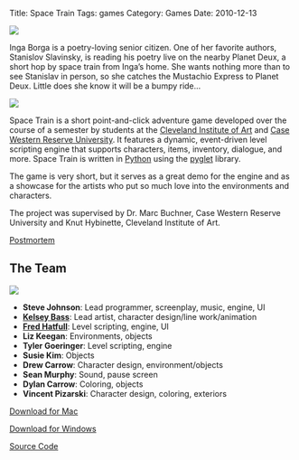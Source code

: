 Title: Space Train
Tags: games
Category: Games
Date: 2010-12-13

<img class="center" src="|filename|/img/content/space_train_logo.png"/>

Inga Borga is a poetry-loving senior citizen. One of her favorite authors,
Stanislov Slavinsky, is reading his poetry live on the nearby Planet Deux, a
short hop by space train from Inga’s home. She wants nothing more than to see
Stanislav in person, so she catches the Mustachio Express to Planet Deux.
Little does she know it will be a bumpy ride...

<img class="left" src="|filename|/img/content/space_train_inga.png"/>

Space Train is a short point-and-click adventure game developed over the course
of a semester by students at the [Cleveland Institute of
Art](http://www.cia.edu/) and [Case Western Reserve
University](http://www.case.edu/). It features a dynamic, event-driven level
scripting engine that supports characters, items, inventory, dialogue, and
more. Space Train is written in [Python](http://www.python.org) using the
[pyglet](http://www.pyglet.org) library.

The game is very short, but it serves as a great demo for the engine and as a
showcase for the artists who put so much love into the environments and
characters.

The project was supervised by Dr. Marc Buchner, Case Western Reserve University
and Knut Hybinette, Cleveland Institute of Art.

[Postmortem](|filename|/posts/2010-12-13-space-train-postmortem.md)

The Team
--------

<img class="right" src="|filename|/img/content/space_train_workman.png"/>

- **Steve Johnson**: Lead programmer, screenplay, music, engine, UI
- **[Kelsey Bass](http://taxidermyrobot.blogspot.com/)**: Lead artist, character design/line work/animation
- **[Fred Hatfull](http://www.fredhatfull.com)**: Level scripting, engine, UI
- **Liz Keegan**: Environments, objects
- **Tyler Goeringer**: Level scripting, engine
- **Susie Kim**: Objects
- **Drew Carrow**: Character design, environment/objects
- **Sean Murphy**: Sound, pause screen
- **Dylan Carrow**: Coloring, objects
- **Vincent Pizarski**: Character design, coloring, exteriors

[Download for Mac](http://bit.ly/eM6urh)

[Download for Windows](http://bit.ly/ezkLgv)

[Source Code](http://www.github.com/irskep/Space-Train)
